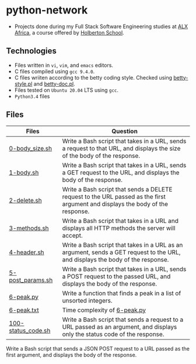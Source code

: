 # python-network


- Projects done during my Full Stack Software Engineering studies at [ALX Africa](https://www.alxafrica.com/software-engineering-2022/), a course offered by [Holberton School](https://www.holbertonschool.com/).

## Technologies

- Files written in ```vi```, ```vim```, and ```emacs``` editors. 
- C files compiled using ```gcc 9.4.0```.
- C files wriiten according to the betty coding style. Checked using [betty-style.pl](https://github.com/holbertonschool/Betty/blob/master/betty-style.pl) and [betty-doc.pl](https://github.com/holbertonschool/Betty/blob/master/betty-doc.pl).
- Files tested on ```Ubuntu 20.04``` LTS using ```gcc```.
- ```Python3.4``` files 

## Files

| Files  | Question |
| ---  | --- |
|[0-body_size.sh](0-body_size.sh)|Write a Bash script that takes in a URL, sends a request to that URL, and displays the size of the body of the response.|
|[1-body.sh](1-body.sh)|Write a Bash script that takes in a URL, sends a GET request to the URL, and displays the body of the response.|
|[2-delete.sh](2-delete.sh)|Write a Bash script that sends a DELETE request to the URL passed as the first argument and displays the body of the response.|
|[3-methods.sh](3-methods.sh)|Write a Bash script that takes in a URL and displays all HTTP methods the server will accept.|
|[4-header.sh](4-header.sh)|Write a Bash script that takes in a URL as an argument, sends a GET request to the URL, and displays the body of the response.|
|[5-post_params.sh](5-post_params.sh)|Write a Bash script that takes in a URL, sends a POST request to the passed URL, and displays the body of the response.|
|[6-peak.py](6-peak.py)|Write a function that finds a peak in a list of unsorted integers.|
|[6-peak.txt](6-peak.txt)|Time complexity of [6-peak.py](6-peak.py)|.
|[100-status_code.sh](100-status_code.sh)|Write a Bash script that sends a request to a URL passed as an argument, and displays only the status code of the response.|
Write a Bash script that sends a JSON POST request to a URL passed as the first argument, and displays the body of the response.



